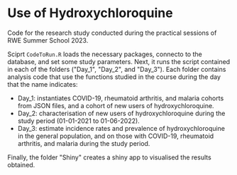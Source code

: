 # Use of Hydroxychloroquine 

Code for the research study conducted during the practical sessions of RWE Summer School 2023.

Sciprt `CodeToRun.R` loads the necessary packages, connecto to the database, and set some study parameters. Next, it runs the script contained in each of the folders ("Day_1", "Day_2", and "Day_3"). Each folder contains analysis code that use the functions studied in the course during the day that the name indicates:
- Day_1: instantiates COVID-19, rheumatoid arthritis, and malaria cohorts from JSON files, and a cohort of new users of hydroxychloroquine.
- Day_2: characterisation of new users of hydroxychloroquine during the study period (01-01-2021 to 01-06-2022).
- Day_3: estimate incidence rates and prevalence of hydroxychloroquine in the general population, and on those with COVID-19, rheumatoid arthritis, and malaria during the study period.

Finally, the folder "Shiny" creates a shiny app to visualised the results obtained.

